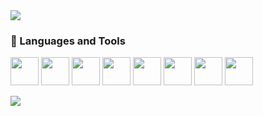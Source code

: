 <img src="https://capsule-render.vercel.app/api?type=waving&color=gradient&customColorList=10&height=220&section=header&text=Data%20Analyst&desc=Data%20Scientist%20in%20training&fontSize=60&descSize=20&fontAlign=50&fontAlignY=35&descAlign=58&descAlignY=55" />





### 🧰 Languages and Tools
<!-- https://devicon.dev/ -->

<p align="left">

<img src="https://cdn.jsdelivr.net/gh/devicons/devicon/icons/python/python-original-wordmark.svg" width="45" height="45"/>
<img src="https://cdn.jsdelivr.net/gh/devicons/devicon/icons/jupyter/jupyter-original-wordmark.svg" width="45" height="45"/>  
<img src="https://cdn.jsdelivr.net/gh/devicons/devicon/icons/mysql/mysql-original.svg" width="45" height="45" />
<img src="https://cdn.jsdelivr.net/gh/devicons/devicon/icons/numpy/numpy-original.svg" width="45" height="45" />
          
<img src="https://cdn.jsdelivr.net/gh/devicons/devicon/icons/github/github-original-wordmark.svg" width="45" height="45" />
<img src="https://cdn.jsdelivr.net/gh/devicons/devicon/icons/premierepro/premierepro-original.svg" width="45" height="45" />
<img src="https://cdn.jsdelivr.net/gh/devicons/devicon/icons/photoshop/photoshop-plain.svg" width="45" height="45" />
          
<img src="https://cdn.jsdelivr.net/gh/devicons/devicon/icons/anaconda/anaconda-original.svg" width="45" height="45" />
                                               
          
</p>

          






<img src="https://capsule-render.vercel.app/api?type=waving&color=gradient&customColorList=10&height=150&section=footer" />
